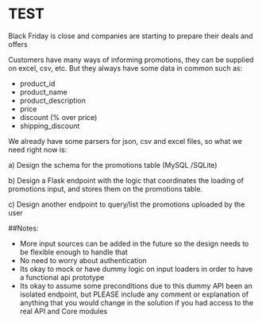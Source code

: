 # TEST
Black Friday is close and companies are starting to prepare their deals and offers

Customers have many ways of informing promotions, they can be supplied on excel, csv, etc.
But they always have some data in common such as:

- product_id
- product_name
- product_description
- price
- discount (% over price)
- shipping_discount

We already have some parsers for json, csv and excel files, so what we need right now is:

 a) Design the schema for the promotions table (MySQL /SQLite)

 b) Design a Flask endpoint with the logic that coordinates the loading of promotions input,
    and stores them on the promotions table.

 c) Design another endpoint to query/list the promotions uploaded by the user


##Notes:

- More input sources can be added in the future so the design needs to be flexible enough to handle that
- No need to worry about authentication
- Its okay to mock or have dummy logic on input loaders in order to have a functional api prototype
- Its okay to assume some preconditions due to this dummy API been an isolated endpoint,
  but PLEASE include any comment or explanation of anything that you would change in the solution
  if you had access to the real API and Core modules
